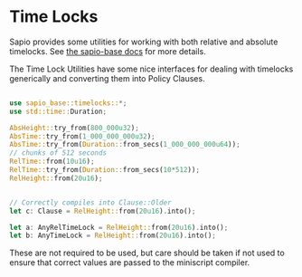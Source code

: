 # Time Locks


Sapio provides some utilities for working with both relative and absolute timelocks. See [the sapio-base docs](https://docs.rs/sapio-base/0.1.0/sapio_base/timelocks/index.html) for more details.


The Time Lock Utilities have some nice interfaces for dealing with timelocks generically and converting them into Policy Clauses.

```rust

use sapio_base::timelocks::*;
use std::time::Duration;

AbsHeight::try_from(800_000u32);
AbsTime::try_from(1_000_000_000u32);
AbsTime::try_from(Duration::from_secs(1_000_000_000u64));
// chunks of 512 seconds
RelTime::from(10u16);
RelTime::try_from(Duration::from_secs(10*512));
RelHeight::from(20u16);


// Correctly compiles into Clause::Older
let c: Clause = RelHeight::from(20u16).into();

let a: AnyRelTimeLock = RelHeight::from(20u16).into();
let b: AnyTimeLock = RelHeight::from(20u16).into();

```

These are not required to be used, but care should be taken if not used to
ensure that correct values are passed to the miniscript compiler.